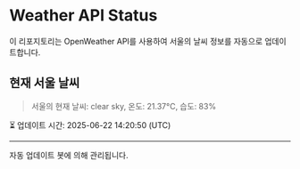 
# Weather API Status

이 리포지토리는 OpenWeather API를 사용하여 서울의 날씨 정보를 자동으로 업데이트합니다.

## 현재 서울 날씨
> 서울의 현재 날씨: clear sky, 온도: 21.37°C, 습도: 83%

⏳ 업데이트 시간: 2025-06-22 14:20:50 (UTC)

---
자동 업데이트 봇에 의해 관리됩니다.
